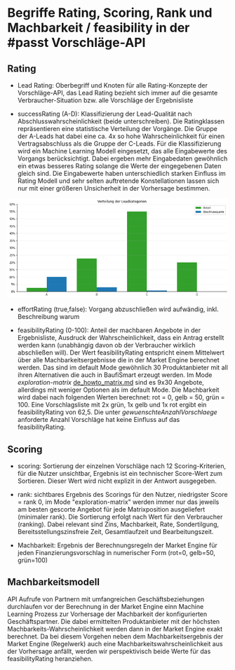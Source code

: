 # Begriffe Rating, Scoring, Rank und Machbarkeit / feasibility in der #passt Vorschläge-API

## Rating

- Lead Rating: Oberbegriff und Knoten für alle Rating-Konzepte der Vorschläge-API, das Lead Rating bezieht sich immer auf die gesamte Verbraucher-Situation bzw. alle Vorschläge der Ergebnisliste

- successRating (A-D): Klassifizierung der Lead-Qualität nach Abschlusswahrscheinlichkeit (beide unterschreiben). Die Ratingklassen repräsentieren eine statistische Verteilung der Vorgänge. Die Gruppe der A-Leads hat dabei eine ca. 4x so hohe Wahrscheinlichkeit für einen Vertragsabschluss als die Gruppe der C-Leads. Für die Klassifizierung wird ein Machine Learning Modell eingesetzt, das alle Eingabewerte des Vorgangs berücksichtigt. Dabei ergeben mehr Eingabedaten gewöhnlich ein etwas besseres Rating solange die Werte der eingegebenen Daten gleich sind. Die Eingabewerte haben unterschiedlich starken Einfluss im Rating Modell und sehr selten auftretende Konstellationen lassen sich nur mit einer größeren Unsicherheit in der Vorhersage bestimmen.

![Verteilung der Rating Klassen und Auftrittswahrscaheinlichkeit](./successrating.png)
  
- effortRating (true,false): Vorgang abzuschließen wird aufwändig, inkl. Beschreibung warum

- feasibilityRating (0-100): Anteil der machbaren Angebote in der Ergebnisliste, Ausdruck der Wahrscheinlichkeit, dass ein Antrag erstellt werden kann (unabhängig davon ob der Verbraucher wirklich abschließen will). Der Wert feasibilityRating entspricht einem Mittelwert über alle Machbarkeitsergebnisse die in der Market Engine berechnet werden. Das sind im default Mode gewöhnlich 30 Produktanbieter mit all ihren Alternativen die auch in BaufiSmart erzeugt werden. Im Mode _exploration-matrix_ [de_howto_matrix.md](de_howto_matrix.md) sind es 9x30 Angebote, allerdings mit weniger Optionen als im default Mode. Die Machbarkeit wird dabei nach folgenden Werten berechnet: rot = 0, gelb = 50, grün = 100. Eine Vorschlagsliste mit 2x grün, 1x gelb und 1x rot ergibt ein feasibilityRating von 62,5. Die unter _gewuenschteAnzahlVorschlaege_ anforderte Anzahl Vorschläge hat keine Einfluss auf das feasibilityRating.
  

## Scoring

- scoring: Sortierung der einzelnen Vorschläge nach 12 Scoring-Kriterien, für die Nutzer unsichtbar, Ergebnis ist ein technischer Score-Wert zum Sortieren. Dieser Wert wird nicht explizit in der Antwort ausgegeben. 

- rank: sichtbares Ergebnis des Scorings für den Nutzer, niedrigster Score = rank 0, im Mode "exploration-matrix" werden immer nur das jeweils am besten gescorte Angebot für jede Matrixposition ausgeliefert (minimaler rank). Die Sortierung erfolgt nach Wert für den Verbraucher (ranking). Dabei relevant sind Zins, Machbarkeit, Rate, Sondertilgung, Bereitsstellungszinsfreie Zeit, Gesamtlaufzeit und Bearbeitungszeit.

- Machbarkeit: Ergebnis der Berechnungsregeln der Market Engine für jeden Finanzierungsvorschlag in numerischer Form (rot=0, gelb=50, grün=100)
  

## Machbarkeitsmodell

API Aufrufe von Partnern mit umfangreichen Geschäftsbeziehungen durchlaufen vor der Berechnung in der Market Engine einn Machine Learning Prozess zur Vorhersage der Machbarkeit der konfigurierten Geschäftspartner. Die dabei ermittelten Produktanbieter mit der höchsten Machbarkeits-Wahrscheinlichkeit werden dann in der Market Engine exakt berechnet. Da bei diesem Vorgehen neben dem Machbarkeitsergebnis der Market Engine (Regelwerk) auch eine Machbarkeitswahrscheinlichkeit aus der Vorhersage anfällt, werden wir perspektivisch beide Werte für das feasibilityRating heranziehen.
